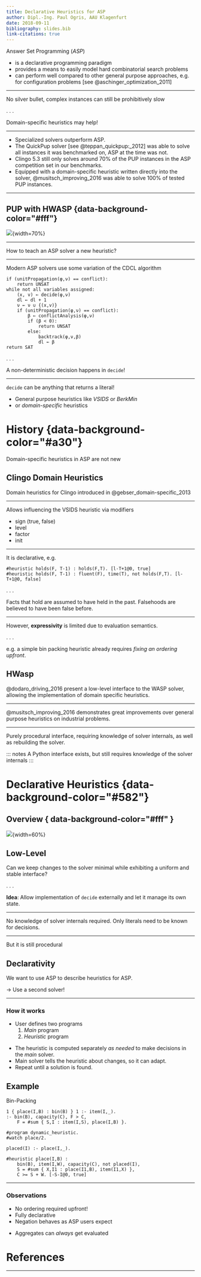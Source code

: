 ```yaml
---
title: Declarative Heuristics for ASP
author: Dipl.-Ing. Paul Ogris, AAU Klagenfurt
date: 2018-09-11
bibliography: slides.bib
link-citations: true
---
```


Answer Set Programming (*ASP*) 

* is a declarative programming paradigm
* provides a means to easily model hard combinatorial search problems
* can perform well compared to other general purpose approaches, e.g. for configuration problems [see @aschinger_optimization_2011]

------

No silver bullet, complex instances can still be prohibitively slow

. . .

Domain-specific heuristics may help!

------

* Specialized solvers outperform ASP.
* The QuickPup solver [see @teppan_quickpup:_2012] was able to solve all instances it was benchmarked on, ASP at the time was not.
* Clingo 5.3 still only solves around 70% of the PUP instances in the ASP competition set in our benchmarks.
* Equipped with a domain-specific heuristic written directly into the solver, @musitsch_improving_2016 was able to solve 100% of tested PUP instances.

------

## PUP with HWASP {data-background-color="#fff"}

![](figures/pup-hwasp.svg){width=70%}

------

How to teach an ASP solver a new heuristic?

------

Modern ASP solvers use some variation of the CDCL algorithm

```
if (unitPropagation(φ,ν) == conflict):
    return UNSAT
while not all variables assigned:
    (x, v) ← decide(φ,ν)
    dl ← dl + 1
    ν ← ν ∪ {(x,v)}
    if (unitPropagation(φ,ν) == conflict):
        β ← conflictAnalysis(φ,ν)
        if (β < 0):
            return UNSAT
        else:
            backtrack(φ,ν,β)
            dl ← β
return SAT
```

. . .

A non-deterministic decision happens in `decide`!

-------

`decide` can be anything that returns a literal!

* General purpose heuristics like *VSIDS* or *BerkMin*
* or *domain-specific* heuristics

# History {data-background-color="#a30"}

Domain-specific heuristics in ASP are not new

## Clingo Domain Heuristics

Domain heuristics for Clingo introduced in @gebser_domain-specific_2013

------

Allows influencing the VSIDS heuristic via modifiers

* sign (true, false)
* level 
* factor
* init

------

It is declarative, e.g.

```
#heuristic holds(F, T-1) : holds(F,T). [l-T+1@0, true]
#heuristic holds(F, T-1) : fluent(F), time(T), not holds(F,T). [l-T+1@0, false]
```

. . .

Facts that hold are assumed to have held in the past. Falsehoods are believed to have been false before.

------

However, **expressivity** is limited due to evaluation semantics.

. . .

e.g. a simple bin packing heuristic already requires *fixing an ordering upfront*.


## HWasp

@dodaro_driving_2016 present a low-level interface to the WASP solver, allowing the implementation of domain specific heuristics.

------

@musitsch_improving_2016 demonstrates great improvements over general purpose heuristics on industrial problems.

------

Purely procedural interface, requiring knowledge of solver internals, as well as rebuilding the solver.

::: notes
A Python interface exists, but still requires knowledge of the solver internals
:::

# Declarative Heuristics {data-background-color="#582"}

## Overview { data-background-color="#fff" }

![](figures/sequence-diagram.svg){width=60%}

## Low-Level
Can we keep changes to the solver minimal while exhibiting a uniform and stable interface?

. . .

**Idea**: Allow implementation of `decide` externally and let it manage its own state.

------

No knowledge of solver internals required. Only literals need to be known for decisions.

------

But it is still procedural

## Declarativity

We want to use ASP to describe heuristics for ASP.

→ Use a second solver!

------

### How it works

+ User defines two programs
    1. *Main* program
    2. *Heuristic* program
* The heuristic is computed separately *as needed* to make decisions in the *main* solver.
* Main solver tells the heuristic about changes, so it can adapt.
* Repeat until a solution is found.

## Example

Bin-Packing

```
1 { place(I,B) : bin(B) } 1 :- item(I,_).
:- bin(B), capacity(C), F > C, 
    F = #sum { S,I : item(I,S), place(I,B) }.

#program dynamic_heuristic.
#watch place/2.

placed(I) :- place(I,_).

#heuristic place(I,B) : 
    bin(B), item(I,W), capacity(C), not placed(I),
    S = #sum { X,I1 : place(I1,B), item(I1,X) }, 
    C >= S + W. [-S-I@0, true]
```

------

### Observations

+ No ordering required upfront!
+ Fully declarative
+ Negation behaves as ASP users expect
* Aggregates can *always* get evaluated

# References

------
